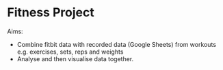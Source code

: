 # Fitness Project

Aims: 
- Combine fitbit data with recorded data (Google Sheets) from workouts e.g. exercises, sets, reps and weights
- Analyse and then visualise data together.